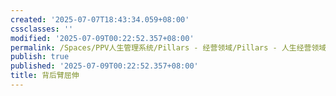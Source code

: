 ```yaml
---
created: '2025-07-07T18:43:34.059+08:00'
cssclasses: ''
modified: '2025-07-09T00:22:52.357+08:00'
permalink: /Spaces/PPV人生管理系统/Pillars - 经营领域/Pillars - 人生经营领域/运动/增肌减脂计划/力量训练动作库/背后臂屈伸.md
publish: true
published: '2025-07-09T00:22:52.357+08:00'
title: 背后臂屈伸
---
```

